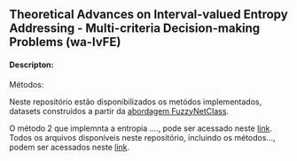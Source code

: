 ## Theoretical Advances on Interval-valued Entropy Addressing - Multi-criteria Decision-making Problems (wa-IvFE)

#### Descripton: 

Métodos:


Neste repositório estão disponibilizados os metódos implementados, datasets construidos a partir da [abordagem FuzzyNetClass](http://guaiaca.ufpel.edu.br:8080/handle/prefix/9238).


O método 2 que implemnta a entropia ...., pode ser acessado neste [link](https://github.com/Lidicostas/wa-IvFE/blob/main/Metodo2.m).
Todos os arquivos disponíveis neste repositório, incluindo os métodos..., podem ser acessados neste [link](https://github.com/Lidicostas/wa-IvFE/tree/main).
